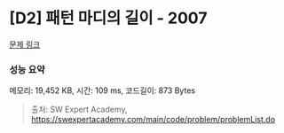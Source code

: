 # [D2] 패턴 마디의 길이 - 2007 

[문제 링크](https://swexpertacademy.com/main/code/problem/problemDetail.do?contestProbId=AV5P1kNKAl8DFAUq) 

### 성능 요약

메모리: 19,452 KB, 시간: 109 ms, 코드길이: 873 Bytes



> 출처: SW Expert Academy, https://swexpertacademy.com/main/code/problem/problemList.do